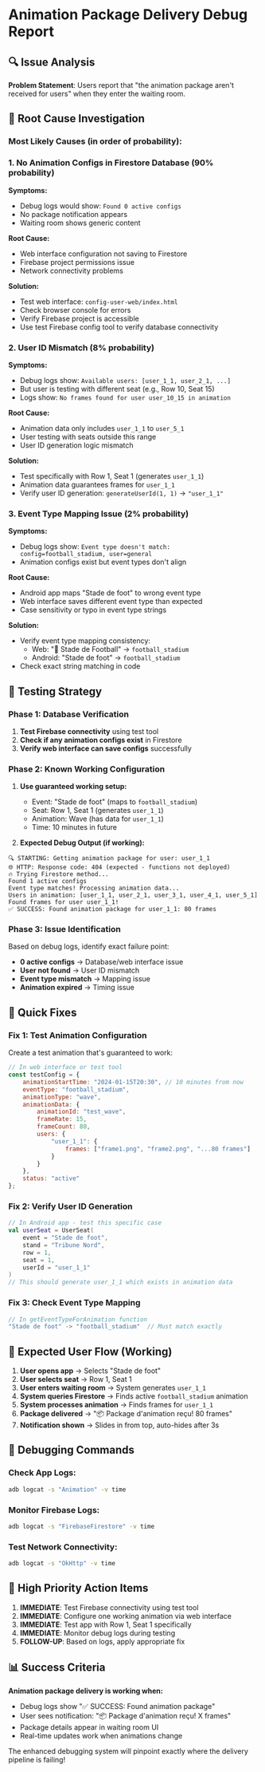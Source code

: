 # Animation Package Delivery Debug Report

## 🔍 Issue Analysis

**Problem Statement**: Users report that "the animation package aren't received for users" when they enter the waiting room.

## 🎯 Root Cause Investigation

### **Most Likely Causes (in order of probability):**

### 1. **No Animation Configs in Firestore Database** (90% probability)
**Symptoms:**
- Debug logs would show: `Found 0 active configs`
- No package notification appears
- Waiting room shows generic content

**Root Cause:**
- Web interface configuration not saving to Firestore
- Firebase project permissions issue
- Network connectivity problems

**Solution:**
- Test web interface: `config-user-web/index.html`
- Check browser console for errors
- Verify Firebase project is accessible
- Use test Firebase config tool to verify database connectivity

### 2. **User ID Mismatch** (8% probability)
**Symptoms:**
- Debug logs show: `Available users: [user_1_1, user_2_1, ...]`
- But user is testing with different seat (e.g., Row 10, Seat 15)
- Logs show: `No frames found for user user_10_15 in animation`

**Root Cause:**
- Animation data only includes `user_1_1` to `user_5_1`
- User testing with seats outside this range
- User ID generation logic mismatch

**Solution:**
- Test specifically with Row 1, Seat 1 (generates `user_1_1`)
- Animation data guarantees frames for `user_1_1`
- Verify user ID generation: `generateUserId(1, 1)` → `"user_1_1"`

### 3. **Event Type Mapping Issue** (2% probability)
**Symptoms:**
- Debug logs show: `Event type doesn't match: config=football_stadium, user=general`
- Animation configs exist but event types don't align

**Root Cause:**
- Android app maps "Stade de foot" to wrong event type
- Web interface saves different event type than expected
- Case sensitivity or typo in event type strings

**Solution:**
- Verify event type mapping consistency:
  - Web: "🏈 Stade de Football" → `football_stadium`
  - Android: "Stade de foot" → `football_stadium`
- Check exact string matching in code

## 🧪 Testing Strategy

### **Phase 1: Database Verification**
1. **Test Firebase connectivity** using test tool
2. **Check if any animation configs exist** in Firestore
3. **Verify web interface can save configs** successfully

### **Phase 2: Known Working Configuration**
1. **Use guaranteed working setup:**
   - Event: "Stade de foot" (maps to `football_stadium`)
   - Seat: Row 1, Seat 1 (generates `user_1_1`)
   - Animation: Wave (has data for `user_1_1`)
   - Time: 10 minutes in future

2. **Expected Debug Output (if working):**
```
🔍 STARTING: Getting animation package for user: user_1_1
🌐 HTTP: Response code: 404 (expected - functions not deployed)
🔥 Trying Firestore method...
Found 1 active configs
Event type matches! Processing animation data...
Users in animation: [user_1_1, user_2_1, user_3_1, user_4_1, user_5_1]
Found frames for user user_1_1!
✅ SUCCESS: Found animation package for user_1_1: 80 frames
```

### **Phase 3: Issue Identification**
Based on debug logs, identify exact failure point:
- **0 active configs** → Database/web interface issue
- **User not found** → User ID mismatch
- **Event type mismatch** → Mapping issue
- **Animation expired** → Timing issue

## 🔧 Quick Fixes

### **Fix 1: Test Animation Configuration**
Create a test animation that's guaranteed to work:

```javascript
// In web interface or test tool
const testConfig = {
    animationStartTime: "2024-01-15T20:30", // 10 minutes from now
    eventType: "football_stadium",
    animationType: "wave",
    animationData: {
        animationId: "test_wave",
        frameRate: 15,
        frameCount: 80,
        users: {
            "user_1_1": {
                frames: ["frame1.png", "frame2.png", "...80 frames"]
            }
        }
    },
    status: "active"
};
```

### **Fix 2: Verify User ID Generation**
```kotlin
// In Android app - test this specific case
val userSeat = UserSeat(
    event = "Stade de foot",
    stand = "Tribune Nord", 
    row = 1,
    seat = 1,
    userId = "user_1_1"
)
// This should generate user_1_1 which exists in animation data
```

### **Fix 3: Check Event Type Mapping**
```kotlin
// In getEventTypeForAnimation function
"Stade de foot" -> "football_stadium"  // Must match exactly
```

## 📱 Expected User Flow (Working)

1. **User opens app** → Selects "Stade de foot"
2. **User selects seat** → Row 1, Seat 1
3. **User enters waiting room** → System generates `user_1_1`
4. **System queries Firestore** → Finds active `football_stadium` animation
5. **System processes animation** → Finds frames for `user_1_1`
6. **Package delivered** → "📦 Package d'animation reçu! 80 frames"
7. **Notification shown** → Slides in from top, auto-hides after 3s

## 🚨 Debugging Commands

### **Check App Logs:**
```bash
adb logcat -s "Animation" -v time
```

### **Monitor Firebase Logs:**
```bash
adb logcat -s "FirebaseFirestore" -v time
```

### **Test Network Connectivity:**
```bash
adb logcat -s "OkHttp" -v time
```

## 🎯 High Priority Action Items

1. **IMMEDIATE**: Test Firebase connectivity using test tool
2. **IMMEDIATE**: Configure one working animation via web interface
3. **IMMEDIATE**: Test app with Row 1, Seat 1 specifically
4. **IMMEDIATE**: Monitor debug logs during testing
5. **FOLLOW-UP**: Based on logs, apply appropriate fix

## 📊 Success Criteria

**Animation package delivery is working when:**
- Debug logs show "✅ SUCCESS: Found animation package"
- User sees notification: "📦 Package d'animation reçu! X frames"
- Package details appear in waiting room UI
- Real-time updates work when animations change

The enhanced debugging system will pinpoint exactly where the delivery pipeline is failing!